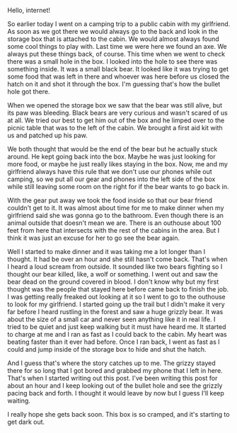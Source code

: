 Hello, internet!

So earlier today I went on a camping trip to a public cabin with my girlfriend. As soon as we got there we would always go to the back and look in the storage box that is attached to the cabin. We would almost always found some cool things to play with. Last time we were here we found an axe. We always put these things back, of course. This time when we went to check there was a small hole in the box. I looked into the hole to see there was something inside. It was a small black bear. It looked like it was trying to get some food that was left in there and whoever was here before us closed the hatch on it and shot it through the box. I'm guessing that's how the bullet hole got there.

When we opened the storage box we saw that the bear was still alive, but its paw was bleeding. Black bears are very curious and wasn't scared of us at all. We tried our best to get him out of the box and he limped over to the picnic table that was to the left of the cabin.  We brought a first aid kit with us and patched up his paw.

We both thought that would be the end of the bear but he actually stuck around. He kept going back into the box. Maybe he was just looking for more food, or maybe he just really likes staying in the box. Now, me and my girlfriend always have this rule that we don't use our phones while out camping, so we put all our gear and phones into the left side of the box while still leaving some room on the right for if the bear wants to go back in.

With the gear put away we took the food inside so that our bear friend couldn't get to it. It was almost about time for me to make dinner when my girlfriend said she was gonna go to the bathroom. Even though there is an animal outside that doesn't mean we are. There is an outhouse about 100 feet from here that intersects with the rest of the cabins in the area. But I think it was just an excuse for her to go see the bear again.

Well I started to make dinner and it was taking me a lot longer than I thought. It had be over an hour and she still hasn't come back. That's when I heard a loud scream from outside. It sounded like two bears fighting so I thought our bear killed, like, a wolf or something. I went out and saw the bear dead on the ground covered in blood. I don't know why but my first thought was the people that stayed here before came back to finish the job. I was getting really freaked out looking at it so I went to go to the outhouse to look for my girlfriend. I started going up the trail but I didn't make it very far before I heard rustling in the forest and saw a huge grizzly bear. It was about the size of a small car and never seen anything like it in real life. I tried to be quiet and just keep walking but it must have heard me. It started to charge at me and I ran as fast as I could back to the cabin. My heart was beating faster than it ever had before. Once I ran back, I went as fast as I could and jump inside of the storage box to hide and shut the hatch.

And I guess that's where the story catches up to me. The grizzy stayed there for so long that I got bored and grabbed my phone that I left in here. That's when I started writing out this post. I've been writing this post for about an hour and I keep looking out of the bullet hole and see the grizzly pacing back and forth. I thought it would leave by now but I guess I'll keep waiting.


I really hope she gets back soon. This box is so cramped, and it's starting to get dark out.